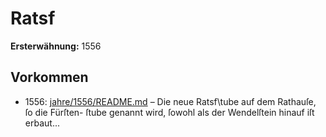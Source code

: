 # Ratsf

**Ersterwähnung:** 1556

## Vorkommen
- 1556: [jahre/1556/README.md](../jahre/1556/README.md) – Die neue Ratsf\tube auf dem Rathauſe, ſo die Fürſten-
ſtube genannt wird, ſowohl als der Wendelſtein hinauf
iſt erbaut...
